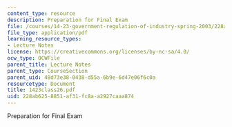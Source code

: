 ```yaml
---
content_type: resource
description: Preparation for Final Exam
file: /courses/14-23-government-regulation-of-industry-spring-2003/228ab6258851af31fc8aa2927caaa874_1423class26.pdf
file_type: application/pdf
learning_resource_types:
- Lecture Notes
license: https://creativecommons.org/licenses/by-nc-sa/4.0/
ocw_type: OCWFile
parent_title: Lecture Notes
parent_type: CourseSection
parent_uid: 48d73e38-0438-d55a-6b9e-6d47e06f6c0a
resourcetype: Document
title: 1423class26.pdf
uid: 228ab625-8851-af31-fc8a-a2927caaa874
---
```

Preparation for Final Exam